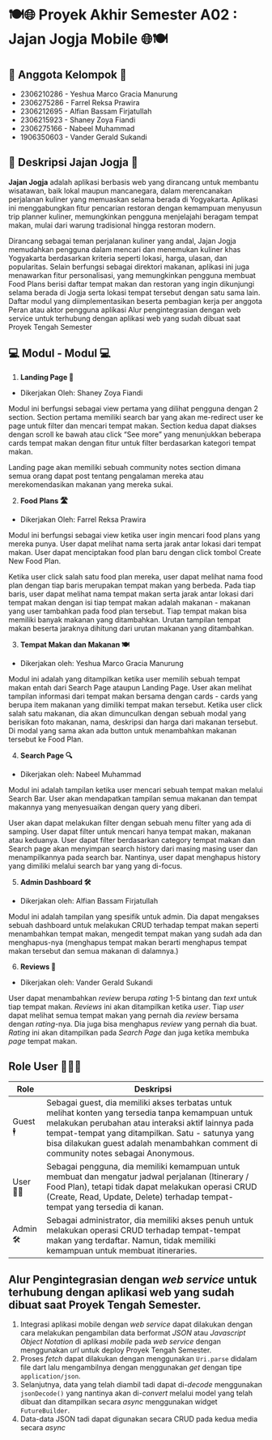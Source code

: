 # 🍽️🌐 Proyek Akhir Semester A02 : Jajan Jogja Mobile 🌐🍽️

## 👥 Anggota Kelompok 👥
- 2306210286 - Yeshua Marco Gracia Manurung
- 2306275286 - Farrel Reksa Prawira
- 2306212695 - Alfian Bassam Firjatullah
- 2306215923 - Shaney Zoya Fiandi
- 2306275166 - Nabeel Muhammad
- 1906350603 - Vander Gerald Sukandi

## 🛜 Deskripsi Jajan Jogja 🛜

**Jajan Jogja** adalah aplikasi berbasis web yang dirancang untuk membantu wisatawan, baik lokal maupun mancanegara, dalam merencanakan perjalanan kuliner yang memuaskan selama berada di Yogyakarta. Aplikasi ini menggabungkan fitur pencarian restoran dengan kemampuan menyusun trip planner kuliner, memungkinkan pengguna menjelajahi beragam tempat makan, mulai dari warung tradisional hingga restoran modern.

Dirancang sebagai teman perjalanan kuliner yang andal, Jajan Jogja memudahkan pengguna dalam mencari dan menemukan kuliner khas Yogyakarta berdasarkan kriteria seperti lokasi, harga, ulasan, dan popularitas. Selain berfungsi sebagai direktori makanan, aplikasi ini juga menawarkan fitur personalisasi, yang memungkinkan pengguna membuat Food Plans berisi daftar tempat makan dan restoran yang ingin dikunjungi selama berada di Jogja serta lokasi tempat tersebut dengan satu sama lain.
Daftar modul yang diimplementasikan beserta pembagian kerja per anggota
Peran atau aktor pengguna aplikasi
Alur pengintegrasian dengan web service untuk terhubung dengan aplikasi web yang sudah dibuat saat Proyek Tengah Semester

## 💻 Modul - Modul 💻

1. **Landing Page 🛬**

- Dikerjakan Oleh: Shaney Zoya Fiandi

Modul ini berfungsi sebagai view pertama yang dilihat pengguna dengan 2 section. Section pertama memiliki search bar yang akan me-redirect user ke page untuk filter dan mencari tempat makan. Section kedua dapat diakses dengan scroll ke bawah atau click “See more” yang menunjukkan beberapa cards tempat makan dengan fitur untuk filter berdasarkan kategori tempat makan.

Landing page akan memiliki sebuah community notes section dimana semua orang dapat post tentang pengalaman mereka atau merekomendasikan makanan yang mereka sukai.

2. **Food Plans 🛣️**

- Dikerjakan Oleh: Farrel Reksa Prawira

Modul ini berfungsi sebagai view ketika user ingin mencari food plans yang mereka punya. User dapat melihat nama serta jarak antar lokasi dari tempat makan. User dapat menciptakan food plan baru dengan click tombol Create New Food Plan.

Ketika user click salah satu food plan mereka, user dapat melihat nama food plan dengan tiap baris merupakan tempat makan yang berbeda. Pada tiap baris, user dapat melihat nama tempat makan serta jarak antar lokasi dari tempat makan dengan isi tiap tempat makan adalah makanan - makanan yang user tambahkan pada food plan tersebut. Tiap tempat makan bisa memiliki banyak makanan yang ditambahkan. Urutan tampilan tempat makan beserta jaraknya dihitung dari urutan makanan yang ditambahkan.

3. **Tempat Makan dan Makanan 🍽️**

- Dikerjakan oleh: Yeshua Marco Gracia Manurung

Modul ini adalah yang ditampilkan ketika user memilih sebuah tempat makan entah dari Search Page ataupun Landing Page. User akan melihat tampilan informasi dari tempat makan bersama dengan cards - cards yang berupa item makanan yang dimiliki tempat makan tersebut.
Ketika user click salah satu makanan, dia akan dimunculkan dengan sebuah modal yang berisikan foto makanan, nama, deskripsi dan harga dari makanan tersebut. Di modal yang sama akan ada button untuk menambahkan makanan tersebut ke Food Plan.

4. **Search Page 🔍**

- Dikerjakan oleh: Nabeel Muhammad

Modul ini adalah tampilan ketika user mencari sebuah tempat makan melalui Search Bar. User akan mendapatkan tampilan semua makanan dan tempat makannya yang menyesuaikan dengan query yang diberi.

User akan dapat melakukan filter dengan sebuah menu filter yang ada di samping. User dapat filter untuk mencari hanya tempat makan, makanan atau keduanya. User dapat filter berdasarkan category tempat makan dan
Search page akan menyimpan search history dari masing masing user dan menampilkannya pada search bar. Nantinya, user dapat menghapus history yang dimiliki melalui search bar yang yang di-focus.

5. **Admin Dashboard 🛠️**

- Dikerjakan oleh: Alfian Bassam Firjatullah

Modul ini adalah tampilan yang spesifik untuk admin. Dia dapat mengakses sebuah dashboard untuk melakukan CRUD terhadap tempat makan seperti menambahkan tempat makan, mengedit tempat makan yang sudah ada dan menghapus-nya (menghapus tempat makan berarti menghapus tempat makan tersebut dan semua makanan di dalamnya.)

6. **Reviews 📝**

- Dikerjakan oleh: Vander Gerald Sukandi

User dapat menambahkan *review* berupa *rating* 1-5 bintang dan *text* untuk tiap tempat makan. *Reviews* ini akan ditampilkan ketika *user*. Tiap *user* dapat melihat semua tempat makan yang pernah dia *review* bersama dengan *rating*-nya. Dia juga bisa menghapus *review* yang pernah dia buat. *Rating* ini akan ditampilkan pada *Search Page* dan juga ketika membuka *page* tempat makan.

## Role User 🧑‍🤝‍🧑

| Role     | Deskripsi                                                                                                                                                                                                                                                                                           |
| -------- | --------------------------------------------------------------------------------------------------------------------------------------------------------------------------------------------------------------------------------------------------------------------------------------------------- |
| Guest 🕴️ | Sebagai guest, dia memiliki akses terbatas untuk melihat konten yang tersedia tanpa kemampuan untuk melakukan perubahan atau interaksi aktif lainnya pada tempat-tempat yang ditampilkan. Satu - satunya yang bisa dilakukan guest adalah menambahkan comment di community notes sebagai Anonymous. |
| User 🧑‍💻  | Sebagai pengguna, dia memiliki kemampuan untuk membuat dan mengatur jadwal perjalanan (Itinerary / Food Plan), tetapi tidak dapat melakukan operasi CRUD (Create, Read, Update, Delete) terhadap tempat-tempat yang tersedia di kanan.                                                              |
| Admin 🛠️ | Sebagai administrator, dia memiliki akses penuh untuk melakukan operasi CRUD terhadap tempat-tempat makan yang terdaftar. Namun, tidak memiliki kemampuan untuk membuat itineraries.

## Alur Pengintegrasian dengan *web service* untuk terhubung dengan aplikasi web yang sudah dibuat saat Proyek Tengah Semester.

1. Integrasi aplikasi mobile dengan *web service* dapat dilakukan dengan cara melakukan pengambilan data berformat *JSON* atau *Javascript Object Notation* di aplikasi *mobile* pada *web service* dengan menggunakan *url* untuk deploy Proyek Tengah Semester.
2. Proses *fetch* dapat dilakukan dengan menggunakan `Uri.parse` didalam file dart lalu mengambilnya dengan menggunakan *get* dengan tipe `application/json`.
3. Selanjutnya, data yang telah diambil tadi dapat di-*decode* menggunakan `jsonDecode()` yang nantinya akan di-*convert* melalui model yang telah dibuat dan ditampilkan secara *async* menggunakan widget `FutureBuilder`.
4. Data-data JSON tadi dapat digunakan secara CRUD pada kedua media secara *async* 

